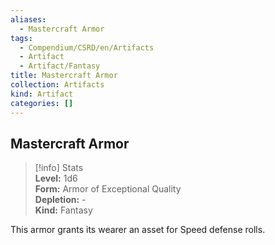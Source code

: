 ```yaml
---
aliases:
  - Mastercraft Armor
tags:
  - Compendium/CSRD/en/Artifacts
  - Artifact
  - Artifact/Fantasy
title: Mastercraft Armor
collection: Artifacts
kind: Artifact
categories: []
---
```

## Mastercraft Armor  
>[!info] Stats  
> **Level:** 1d6  
> **Form:** Armor of Exceptional Quality  
> **Depletion:** -  
> **Kind:** Fantasy
  
This armor grants its wearer an asset for Speed defense rolls.
